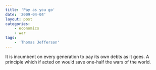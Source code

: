 ```yaml
---
title: 'Pay as you go'
date: '2009-04-04'
layout: post
categories:
    - economics
    - war
tags:
    - 'Thomas Jefferson'
---
```


It is incumbent on every generation to pay its own debts as it goes. A principle which if acted on would save one-half the wars of the world.